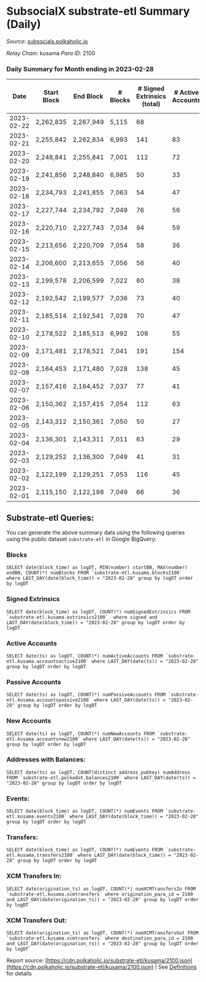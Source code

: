 # SubsocialX substrate-etl Summary (Daily)

_Source_: [subsocialx.polkaholic.io](https://subsocialx.polkaholic.io)

*Relay Chain*: kusama
*Para ID*: 2100



### Daily Summary for Month ending in 2023-02-28


| Date | Start Block | End Block | # Blocks | # Signed Extrinsics (total) | # Active Accounts | # Passive | # New | # Addresses with Balances | # Events | # Transfers | # XCM Transfers In | # XCM Transfers Out | Issues | 
| ---- | ----------- | --------- | -------- | --------------------------- | ----------------- | --------- | ----- | ------------------------- | -------- | ----------- | ------------------ | ------------------- | ------ |
| 2023-02-22 | 2,262,835 | 2,267,949 | 5,115 | 68 |  |  |  |  | 10,445 |   |   |   |  |
| 2023-02-21 | 2,255,842 | 2,262,834 | 6,993 | 141 | 83 |  | 8 | 34,322 | 14,467 |   |   |   |  |
| 2023-02-20 | 2,248,841 | 2,255,841 | 7,001 | 112 | 72 |  | 3 | 34,314 | 14,402 |   |   |   |  |
| 2023-02-19 | 2,241,856 | 2,248,840 | 6,985 | 50 | 33 |  | 2 | 34,311 | 14,165 |   |   |   |  |
| 2023-02-18 | 2,234,793 | 2,241,855 | 7,063 | 54 | 47 |  | 1 | 34,309 | 14,297 |   |   |   |  |
| 2023-02-17 | 2,227,744 | 2,234,792 | 7,049 | 76 | 56 |  | 2 | 34,308 | 14,317 |   |   |   |  |
| 2023-02-16 | 2,220,710 | 2,227,743 | 7,034 | 94 | 59 |  | 4 | 34,306 | 14,418 |   |   |   |  |
| 2023-02-15 | 2,213,656 | 2,220,709 | 7,054 | 58 | 36 |  | 3 | 34,302 | 14,289 |   |   |   |  |
| 2023-02-14 | 2,206,600 | 2,213,655 | 7,056 | 56 | 40 |  | 3 | 34,299 | 14,267 |   |   |   |  |
| 2023-02-13 | 2,199,578 | 2,206,599 | 7,022 | 60 | 38 |  | 5 | 34,296 | 14,317 |   |   |   |  |
| 2023-02-12 | 2,192,542 | 2,199,577 | 7,036 | 73 | 40 |  | 6 | 34,291 | 14,342 |   |   |   |  |
| 2023-02-11 | 2,185,514 | 2,192,541 | 7,028 | 70 | 47 |  | 1 | 34,285 | 14,264 |   |   |   |  |
| 2023-02-10 | 2,178,522 | 2,185,513 | 6,992 | 108 | 55 |  | 4 | 34,284 | 14,358 |   |   |   |  |
| 2023-02-09 | 2,171,481 | 2,178,521 | 7,041 | 191 | 154 | 3 | 4 | 34,280 | 14,663 | 3  |   |   |  |
| 2023-02-08 | 2,164,453 | 2,171,480 | 7,028 | 138 | 45 |  | 1 | 34,276 | 14,477 |   |   |   |  |
| 2023-02-07 | 2,157,416 | 2,164,452 | 7,037 | 77 | 41 |  | 5 | 34,275 | 14,332 |   |   |   |  |
| 2023-02-06 | 2,150,362 | 2,157,415 | 7,054 | 112 | 63 |  | 2 | 34,270 | 14,457 |   |   |   |  |
| 2023-02-05 | 2,143,312 | 2,150,361 | 7,050 | 50 | 27 |  | 4 | 34,268 | 14,279 |   |   |   |  |
| 2023-02-04 | 2,136,301 | 2,143,311 | 7,011 | 63 | 29 |  | 2 | 34,264 | 14,252 |   |   |   |  |
| 2023-02-03 | 2,129,252 | 2,136,300 | 7,049 | 41 | 31 |  | 2 | 34,262 | 14,282 |   |   |   |  |
| 2023-02-02 | 2,122,199 | 2,129,251 | 7,053 | 116 | 45 |  | 18 | 34,260 | 14,539 |   |   |   |  |
| 2023-02-01 | 2,115,150 | 2,122,198 | 7,049 | 66 | 36 |  | 4 | 34,242 | 14,321 |   |   |   |  |

## Substrate-etl Queries:
You can generate the above summary data using the following queries using the public dataset `substrate-etl` in Google BigQuery:


### Blocks
```
SELECT date(block_time) as logDT, MIN(number) startBN, MAX(number) endBN, COUNT(*) numBlocks FROM `substrate-etl.kusama.blocks2100`  where LAST_DAY(date(block_time)) = "2023-02-28" group by logDT order by logDT
```


### Signed Extrinsics
```
SELECT date(block_time) as logDT, COUNT(*) numSignedExtrinsics FROM `substrate-etl.kusama.extrinsics2100`  where signed and LAST_DAY(date(block_time)) = "2023-02-28" group by logDT order by logDT
```


### Active Accounts
```
SELECT date(ts) as logDT, COUNT(*) numActiveAccounts FROM `substrate-etl.kusama.accountsactive2100` where LAST_DAY(date(ts)) = "2023-02-28" group by logDT order by logDT
```


### Passive Accounts
```
SELECT date(ts) as logDT, COUNT(*) numPassiveAccounts FROM `substrate-etl.kusama.accountspassive2100` where LAST_DAY(date(ts)) = "2023-02-28" group by logDT order by logDT
```


### New Accounts
```
SELECT date(ts) as logDT, COUNT(*) numNewAccounts FROM `substrate-etl.kusama.accountsnew2100` where LAST_DAY(date(ts)) = "2023-02-28" group by logDT order by logDT
```


### Addresses with Balances:
```
SELECT date(ts) as logDT, COUNT(distinct address_pubkey) numAddress FROM `substrate-etl.polkadot.balances2100` where LAST_DAY(date(ts)) = "2023-02-28" group by logDT order by logDT
```


### Events:
```
SELECT date(block_time) as logDT, COUNT(*) numEvents FROM `substrate-etl.kusama.events2100` where LAST_DAY(date(block_time)) = "2023-02-28" group by logDT order by logDT
```


### Transfers:
```
SELECT date(block_time) as logDT, COUNT(*) numEvents FROM `substrate-etl.kusama.transfers2100` where LAST_DAY(date(block_time)) = "2023-02-28" group by logDT order by logDT
```


### XCM Transfers In:
```
SELECT date(origination_ts) as logDT, COUNT(*) numXCMTransfersIn FROM `substrate-etl.kusama.xcmtransfers` where origination_para_id = 2100 and LAST_DAY(date(origination_ts)) = "2023-02-28" group by logDT order by logDT
```


### XCM Transfers Out:
```
SELECT date(origination_ts) as logDT, COUNT(*) numXCMTransfersOut FROM `substrate-etl.kusama.xcmtransfers` where destination_para_id = 2100 and LAST_DAY(date(origination_ts)) = "2023-02-28" group by logDT order by logDT
```



Report source: [https://cdn.polkaholic.io/substrate-etl/kusama/2100.json](https://cdn.polkaholic.io/substrate-etl/kusama/2100.json) | See [Definitions](/DEFINITIONS.md) for details
